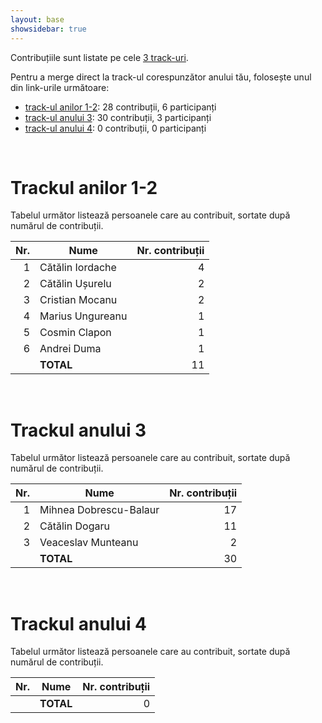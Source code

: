 ```yaml
---
layout: base
showsidebar: true
---
```


Contribuțiile sunt listate pe cele [3 track-uri][reg].

Pentru a merge direct la track-ul corespunzător anului tău, folosește unul din
link-urile următoare:

* [track-ul anilor 1-2](#trackul_anilor_12): 28 contribuții, 6 participanți
* [track-ul anului 3](#trackul_anului_3): 30 contribuții, 3 participanți
* [track-ul anului 4](#trackul_anului_4): 0 contribuții, 0 participanți

<div id="end">&nbsp;</div>

# Trackul anilor 1-2

Tabelul următor listează persoanele care au contribuit, sortate după numărul
de contribuții.

|Nr.|Nume            | Nr. contribuții |
|--:|----------------|----------------:|
|  1|Cătălin Iordache|                4|
|  2|Cătălin Ușurelu |                2|
|  3|Cristian Mocanu |                2|
|  4|Marius Ungureanu|                1|
|  5|Cosmin Clapon   |                1|
|  6|Andrei Duma     |                1|
|   |**TOTAL**       |               11|

<div id="end">&nbsp;</div>

# Trackul anului 3

Tabelul următor listează persoanele care au contribuit, sortate după numărul
de contribuții.

|Nr.|Nume                  | Nr. contribuții |
|--:|----------------------|----------------:|
|  1|Mihnea Dobrescu-Balaur|               17|
|  2|Cătălin Dogaru        |               11|
|  3|Veaceslav Munteanu    |                2|
|   |**TOTAL**             |               30|

<div id="end">&nbsp;</div>

# Trackul anului 4

Tabelul următor listează persoanele care au contribuit, sortate după numărul
de contribuții.

|Nr.|Nume     | Nr. contribuții |
|--:|---------|----------------:|
|   |**TOTAL**|                0|

<div id="end">&nbsp;</div>

[reg]: /regulament#structura "Regulament"
[wordpress]: http://wordpress.org/ "Wordpress"
[mozilla]: https://wiki.mozilla.org/Main_Page "Mozilla Project"
[KDE]: http://www.kde.org/ "KDE"
[jeopy]: https://github.com/dfilimon/Jeopy "Jeopardy"
[unknownhorizons]: http://www.unknown-horizons.org/ "Unknown Horizons"
[digikam]: http://www.digikam.org/ "Digikam"

